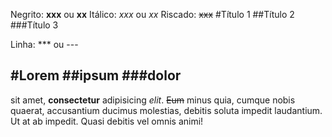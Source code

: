 Negrito: **xxx** ou __xx__
Itálico: *xxx* ou _xx_
Riscado: ~~xxx~~
#Título 1
##Título 2
###Título 3

Linha: *** ou ---


#Lorem 
##ipsum 
###dolor 
---
sit amet, **consectetur** adipisicing _elit_. ~~Eum~~ minus quia, cumque nobis quaerat, accusantium ducimus molestias, debitis soluta impedit laudantium. Ut at ab impedit. Quasi debitis vel omnis animi!